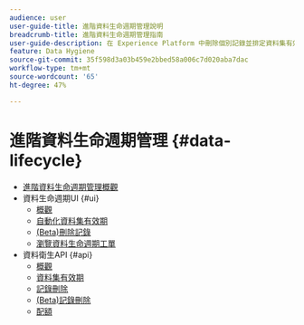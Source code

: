 ```yaml
---
audience: user
user-guide-title: 進階資料生命週期管理說明
breadcrumb-title: 進階資料生命週期管理指南
user-guide-description: 在 Experience Platform 中刪除個別記錄並排定資料集有效日期，以進行資料清理、匿名資料移除及資料最小化。
feature: Data Hygiene
source-git-commit: 35f598d3a03b459e2bbed58a006c7d020aba7dac
workflow-type: tm+mt
source-wordcount: '65'
ht-degree: 47%

---
```



# 進階資料生命週期管理 {#data-lifecycle}

* [進階資料生命週期管理概觀](./home.md)
* 資料生命週期UI {#ui}
   * [概觀](./ui/overview.md)
   * [自動化資料集有效期](./ui/dataset-expiration.md)
   * [(Beta)刪除記錄](./ui/record-delete.md)
   * [瀏覽資料生命週期工單](./ui/browse.md)
* 資料衛生API {#api}
   * [概觀](./api/overview.md)
   * [資料集有效期](./api/dataset-expiration.md)
   * [記錄刪除](./api/jobs.md)
   * [(Beta)記錄刪除](./api/workorder.md)
   * [配額](./api/quota.md)
